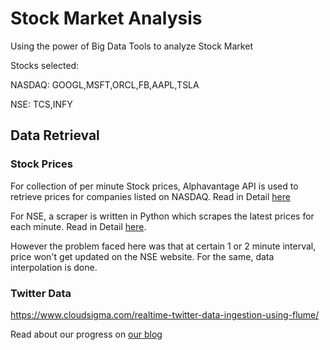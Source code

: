 # Stock Market Analysis
Using the power of Big Data Tools to analyze Stock Market

Stocks selected: 

  NASDAQ: GOOGL,MSFT,ORCL,FB,AAPL,TSLA
  
  NSE: TCS,INFY

## Data Retrieval
###       Stock Prices

For collection of per minute Stock prices, Alphavantage API is used to retrieve prices for companies listed on NASDAQ. Read in Detail [here](https://www.cloudsigma.com/twitter-data-analysis-using-python/)

For NSE, a scraper is written in Python which scrapes the latest prices for each minute. Read in Detail [here](https://bullseyestock.wordpress.com/2018/01/21/pulling-nse-per-minute-data-using-python/).

However the problem faced here was that at certain 1 or 2 minute interval, price won't get updated on the NSE website. For the same, data interpolation is done. 

###       Twitter Data

https://www.cloudsigma.com/realtime-twitter-data-ingestion-using-flume/

Read about our progress on [our blog](http://bullseyestock.wordpress.com) 
